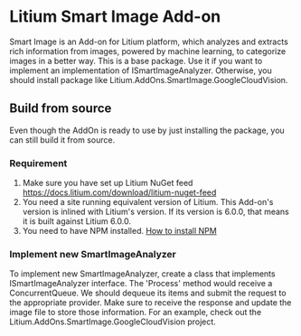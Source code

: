 # Litium Smart Image Add-on
Smart Image is an Add-on for Litium platform, which analyzes and extracts rich information from images, powered by machine learning, to categorize images in a better way.
This is a base package. Use it if you want to implement an implementation of ISmartImageAnalyzer. Otherwise, you should install package like Litium.AddOns.SmartImage.GoogleCloudVision.

## Build from source
Even though the AddOn is ready to use by just installing the package, you can still build it from source.
### Requirement
1. Make sure you have set up Litium NuGet feed https://docs.litium.com/download/litium-nuget-feed
2. You need a site running equivalent version of Litium. This Add-on's version is inlined with Litium's version. If its version is 6.0.0, that means it is built against Litium 6.0.0.
3. You need to have NPM installed. [How to install NPM](https://www.npmjs.com/get-npm)

### Implement new SmartImageAnalyzer
To implement new SmartImageAnalyzer, create a class that implements ISmartImageAnalyzer interface. The 'Process' method would receive a ConcurrentQueue<ImageQueue>. We should dequeue its items and submit the request to the appropriate provider. Make sure to receive the response and update the image file to store those information.
For an example, check out the Litium.AddOns.SmartImage.GoogleCloudVision project.